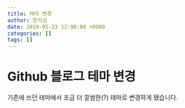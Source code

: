 ```yaml
---
title: 테마 변경
author: 함지성
date: 2019-05-23 12:00:00 +0900
categories: []
tags: []
---
```

# Github 블로그 테마 변경

기존에 쓰던 테마에서 조금 더 깔쌈한(?) 테마로 변경하게 됐습니다.